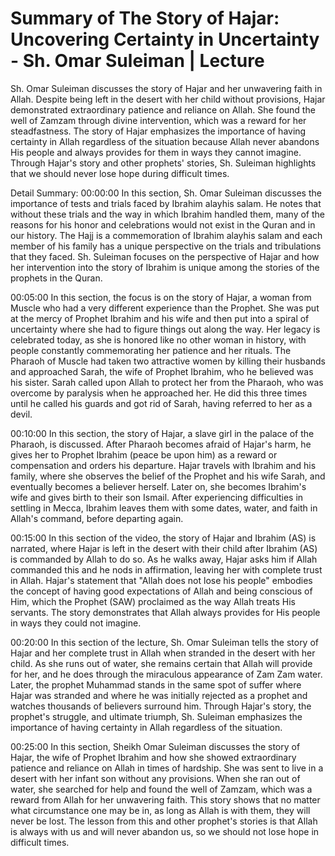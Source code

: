 # Summary of The Story of Hajar: Uncovering Certainty in Uncertainty - Sh. Omar Suleiman | Lecture

Sh. Omar Suleiman discusses the story of Hajar and her unwavering faith in Allah. Despite being left in the desert with her child without provisions, Hajar demonstrated extraordinary patience and reliance on Allah. She found the well of Zamzam through divine intervention, which was a reward for her steadfastness. The story of Hajar emphasizes the importance of having certainty in Allah regardless of the situation because Allah never abandons His people and always provides for them in ways they cannot imagine. Through Hajar's story and other prophets' stories, Sh. Suleiman highlights that we should never lose hope during difficult times.

Detail Summary: 
00:00:00
In this section, Sh. Omar Suleiman discusses the importance of tests and trials faced by Ibrahim alayhis salam. He notes that without these trials and the way in which Ibrahim handled them, many of the reasons for his honor and celebrations would not exist in the Quran and in our history. The Hajj is a commemoration of Ibrahim alayhis salam and each member of his family has a unique perspective on the trials and tribulations that they faced. Sh. Suleiman focuses on the perspective of Hajar and how her intervention into the story of Ibrahim is unique among the stories of the prophets in the Quran.

00:05:00
In this section, the focus is on the story of Hajar, a woman from Muscle who had a very different experience than the Prophet. She was put at the mercy of Prophet Ibrahim and his wife and then put into a spiral of uncertainty where she had to figure things out along the way. Her legacy is celebrated today, as she is honored like no other woman in history, with people constantly commemorating her patience and her rituals. The Pharaoh of Muscle had taken two attractive women by killing their husbands and approached Sarah, the wife of Prophet Ibrahim, who he believed was his sister. Sarah called upon Allah to protect her from the Pharaoh, who was overcome by paralysis when he approached her. He did this three times until he called his guards and got rid of Sarah, having referred to her as a devil.

00:10:00
In this section, the story of Hajar, a slave girl in the palace of the Pharaoh, is discussed. After Pharaoh becomes afraid of Hajar's harm, he gives her to Prophet Ibrahim (peace be upon him) as a reward or compensation and orders his departure. Hajar travels with Ibrahim and his family, where she observes the belief of the Prophet and his wife Sarah, and eventually becomes a believer herself. Later on, she becomes Ibrahim's wife and gives birth to their son Ismail. After experiencing difficulties in settling in Mecca, Ibrahim leaves them with some dates, water, and faith in Allah's command, before departing again.

00:15:00
In this section of the video, the story of Hajar and Ibrahim (AS) is narrated, where Hajar is left in the desert with their child after Ibrahim (AS) is commanded by Allah to do so. As he walks away, Hajar asks him if Allah commanded this and he nods in affirmation, leaving her with complete trust in Allah. Hajar's statement that "Allah does not lose his people" embodies the concept of having good expectations of Allah and being conscious of Him, which the Prophet (SAW) proclaimed as the way Allah treats His servants. The story demonstrates that Allah always provides for His people in ways they could not imagine.

00:20:00
In this section of the lecture, Sh. Omar Suleiman tells the story of Hajar and her complete trust in Allah when stranded in the desert with her child. As she runs out of water, she remains certain that Allah will provide for her, and he does through the miraculous appearance of Zam Zam water. Later, the prophet Muhammad stands in the same spot of suffer where Hajar was stranded and where he was initially rejected as a prophet and watches thousands of believers surround him. Through Hajar's story, the prophet's struggle, and ultimate triumph, Sh. Suleiman emphasizes the importance of having certainty in Allah regardless of the situation.

00:25:00
In this section, Sheikh Omar Suleiman discusses the story of Hajar, the wife of Prophet Ibrahim and how she showed extraordinary patience and reliance on Allah in times of hardship. She was sent to live in a desert with her infant son without any provisions. When she ran out of water, she searched for help and found the well of Zamzam, which was a reward from Allah for her unwavering faith. This story shows that no matter what circumstance one may be in, as long as Allah is with them, they will never be lost. The lesson from this and other prophet's stories is that Allah is always with us and will never abandon us, so we should not lose hope in difficult times.

